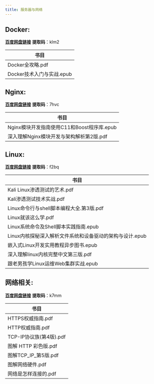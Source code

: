 ```yaml
---
title: 服务器与网络
---
```


## Docker:
[**百度网盘链接**](https://pan.baidu.com/s/14hDwRKfd_HoRW6e7ZcUNXw)  **提取码**：klm2

| 书目                      |
| ------------------------- |
| Docker全攻略.pdf          |
| Docker技术入门与实战.epub |

## Nginx:
[**百度网盘链接**](https://pan.baidu.com/s/1ofNHCYCrkP2i9zoUhcPU9Q)  **提取码**：7hvc

| 书目                                       |
| ------------------------------------------ |
| Nginx模块开发指南使用C11和Boost程序库.epub |
| 深入理解Nginx模块开发与架构解析第2版.pdf   |

## Linux:
[**百度网盘链接**](https://pan.baidu.com/s/1DpEvlZad3pOZ_Ulx89_qvQ)  **提取码**：f2bq

| 书目                                                     |
| -------------------------------------------------------- |
| Kali Linux渗透测试的艺术.pdf                             |
| Kali渗透测试技术实战.pdf                                 |
| Linux命令行与shell脚本编程大全.第3版.pdf                 |
| Linux就该这么学.pdf                                      |
| Linux系统命令及Shell脚本实践指南.epub                    |
| Linux内核探秘深入解析文件系统和设备驱动的架构与设计.epub |  |
| 嵌入式Linux开发实用教程异步图书.epub                     |
| 深入理解linux内核完整中文第三版.pdf                      |
| 跟老男孩学Linux运维Web集群实战.epub                      |

## 网络相关:
[**百度网盘链接**](https://pan.baidu.com/s/15MbIQuVK_II_Js1TKJGz0Q)  **提取码**：k7mm

| 书目                    |
| ----------------------- |
| HTTPS权威指南.pdf       |
| HTTP权威指南.pdf        |
| TCP-IP协议族(第4版).pdf |
| 图解 HTTP 彩色版.pdf    |
| 图解TCP_IP_第5版.pdf    |
| 图解网络硬件.pdf        |
| 网络是怎样连接的.pdf    |